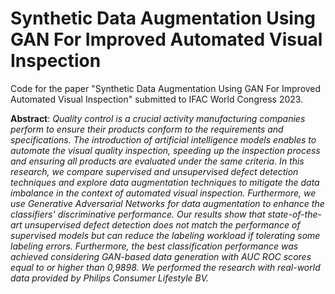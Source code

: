 # Synthetic Data Augmentation Using GAN For Improved Automated Visual Inspection

Code for the paper "Synthetic Data Augmentation Using GAN For Improved Automated Visual Inspection" submitted to IFAC World Congress 2023.

**Abstract**: *Quality control is a crucial activity manufacturing companies perform to ensure their products conform to the requirements and specifications. The introduction of artificial intelligence models enables to automate the visual quality inspection, speeding up the inspection process and ensuring all products are evaluated under the same criteria. In this research, we compare supervised and unsupervised defect detection techniques and explore data augmentation techniques to mitigate the data imbalance in the context of automated visual inspection. Furthermore, we use Generative Adversarial Networks for data augmentation to enhance the classifiers' discriminative performance. Our results show that state-of-the-art unsupervised defect detection does not match the performance of supervised models but can reduce the labeling workload if tolerating some labeling errors. Furthermore, the best classification performance was achieved considering GAN-based data generation with AUC ROC scores equal to or higher than 0,9898. We performed the research with real-world data provided by Philips Consumer Lifestyle BV.*
